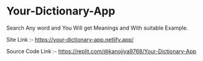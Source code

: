 # Your-Dictionary-App

Search Any word and You Will get Meanings and With suitable Example.

Site Link :- https://your-dictionary-app.netlify.app/

Source Code Link :- https://replit.com/@kanojiya9768/Your-Dictionary-App
